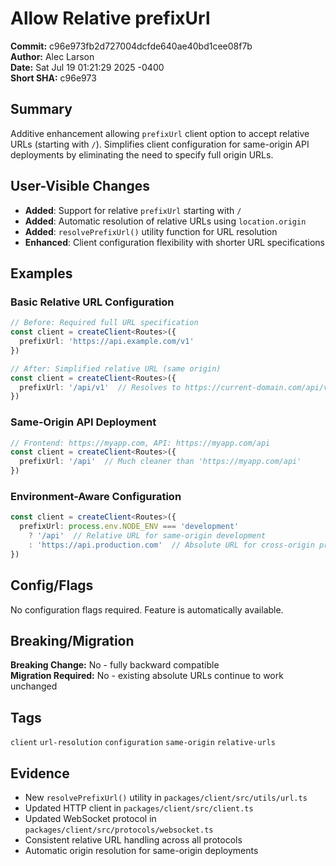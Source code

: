 # Allow Relative prefixUrl

**Commit:** c96e973fb2d727004dcfde640ae40bd1cee08f7b  
**Author:** Alec Larson  
**Date:** Sat Jul 19 01:21:29 2025 -0400  
**Short SHA:** c96e973

## Summary

Additive enhancement allowing `prefixUrl` client option to accept relative URLs (starting with `/`). Simplifies client configuration for same-origin API deployments by eliminating the need to specify full origin URLs.

## User-Visible Changes

- **Added**: Support for relative `prefixUrl` starting with `/`
- **Added**: Automatic resolution of relative URLs using `location.origin`
- **Added**: `resolvePrefixUrl()` utility function for URL resolution
- **Enhanced**: Client configuration flexibility with shorter URL specifications

## Examples

### Basic Relative URL Configuration
```ts
// Before: Required full URL specification
const client = createClient<Routes>({
  prefixUrl: 'https://api.example.com/v1'
})

// After: Simplified relative URL (same origin)
const client = createClient<Routes>({
  prefixUrl: '/api/v1'  // Resolves to https://current-domain.com/api/v1
})
```

### Same-Origin API Deployment
```ts
// Frontend: https://myapp.com, API: https://myapp.com/api
const client = createClient<Routes>({
  prefixUrl: '/api'  // Much cleaner than 'https://myapp.com/api'
})
```

### Environment-Aware Configuration
```ts
const client = createClient<Routes>({
  prefixUrl: process.env.NODE_ENV === 'development'
    ? '/api'  // Relative URL for same-origin development
    : 'https://api.production.com'  // Absolute URL for cross-origin production
})
```

## Config/Flags

No configuration flags required. Feature is automatically available.

## Breaking/Migration

**Breaking Change:** No - fully backward compatible  
**Migration Required:** No - existing absolute URLs continue to work unchanged

## Tags

`client` `url-resolution` `configuration` `same-origin` `relative-urls`

## Evidence

- New `resolvePrefixUrl()` utility in `packages/client/src/utils/url.ts`
- Updated HTTP client in `packages/client/src/client.ts`
- Updated WebSocket protocol in `packages/client/src/protocols/websocket.ts`
- Consistent relative URL handling across all protocols
- Automatic origin resolution for same-origin deployments